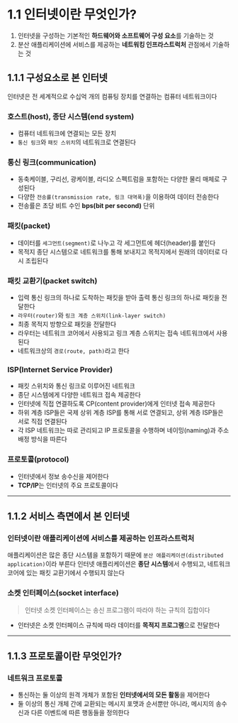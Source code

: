 # 1.1 인터넷이란 무엇인가?
1. 인터넷을 구성하는 기본적인 **하드웨어와 소프트웨어 구성 요소**를 기술하는 것
2. 분산 애플리케이션에 서비스를 제공하는 **네트워킹 인프라스트럭처** 관점에서 기술하는 것

## 1.1.1 구성요소로 본 인터넷
인터넷은 전 세계적으로 수십억 개의 컴퓨팅 장치를 연결하는 컴퓨터 네트워크이다

### 호스트(host), 종단 시스템(end system)
- 컴퓨터 네트워크에 연결되는 모든 장치
- `통신 링크`와 `패킷 스위치`의 네트워크로 연결된다

### 통신 링크(communication)
- 동축케이블, 구리선, 광케이블, 라디오 스펙트럼을 포함하는 다양한 물리 매체로 구성된다
- 다양한 `전송률(transmission rate, 링크 대역폭)`을 이용하여 데이터 전송한다
- 전송률은 초당 비트 수인 **bps(bit per second)** 단위

### 패킷(packet)
- 데이터를 `세그먼트(segment)`로 나누고 각 세그먼트에 헤더(header)를 붙인다
- 목적지 종단 시스템으로 네트워크를 통해 보내지고 목적지에서 원래의 데이터로 다시 조립된다

### 패킷 교환기(packet switch)
- 입력 통신 링크의 하나로 도착하는 패킷을 받아 출력 통신 링크의 하나로 패킷을 전달한다
- `라우터(router)`와 `링크 계층 스위치(link-layer switch)`
- 최종 목적지 방향으로 패킷을 전달한다
- 라우터는 네트워크 코어에서 사용되고 링크 계층 스위치는 접속 네트워크에서 사용된다
- 네트워크상의 `경로(route, path)`라고 한다

### ISP(Internet Service Provider)
- 패킷 스위치와 통신 링크로 이루어진 네트워크
- 종단 시스템에게 다양한 네트워크 접속 제공한다
- 인터넷에 직접 연결하도록 CP(content provider)에게 인터넷 접속 제공한다
- 하위 계층 ISP들은 국제 상위 계층 ISP를 통해 서로 연결되고, 상위 계층 ISP들은 서로 직접 연결된다
- 각 ISP 네트워크는 따로 관리되고 IP 프로토콜을 수행하며 네이밍(naming)과 주소배정 방식을 따른다

### 프로토콜(protocol)
- 인터넷에서 정보 송수신을 제어한다
- **TCP/IP**는 인터넷의 주요 프로토콜이다

---
## 1.1.2 서비스 측면에서 본 인터넷
### 인터넷이란 애플리케이션에 서비스를 제공하는 인프라스트럭처
애플리케이션은 많은 종단 시스템을 포함하기 때문에 `분산 애플리케이션(distributed application)`이라 부른다
인터넷 애플리케이션은 **종단 시스템**에서 수행되고, 네트워크 코어에 있는 패킷 교환기에서 수행되지 않는다

### 소켓 인터페이스(socket interface)
> 인터넷 소켓 인터페이스는 송신 프로그램이 따라야 하는 규칙의 집합이다
- 인터넷은 소켓 인터페이스 규칙에 따라 데이터를 **목적지 프로그램**으로 전달한다

---
## 1.1.3 프로토콜이란 무엇인가?
### 네트워크 프로토콜
- 통신하는 둘 이상의 원격 개체가 포함된 **인터넷에서의 모든 활동**을 제어한다
- 둘 이상의 통신 개체 간에 교환되는 메시지 포맷과 순서뿐만 아니라, 메시지의 송수신과 다른 이벤트에 따른 행동들을 정의한다
